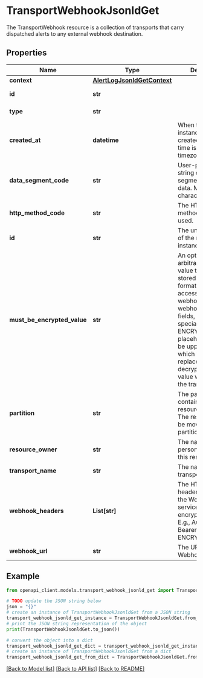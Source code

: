 # TransportWebhookJsonldGet

The TransportWebhook resource is a collection of transports that carry dispatched alerts to any external webhook destination.

## Properties

Name | Type | Description | Notes
------------ | ------------- | ------------- | -------------
**context** | [**AlertLogJsonldGetContext**](AlertLogJsonldGetContext.md) |  | [optional] 
**id** | **str** |  | [optional] [readonly] 
**type** | **str** |  | [optional] [readonly] 
**created_at** | **datetime** | When the resource instance was created. This date-time is in the UTC timezone. | [optional] 
**data_segment_code** | **str** | User-provided string on which to segment and filter data. Max 50 characters. | [optional] 
**http_method_code** | **str** | The HTTP request method that must be used. | 
**id** | **str** | The unique identifier of the resource instance. | [optional] [readonly] 
**must_be_encrypted_value** | **str** | An optional and arbitrary secret value that must be stored in encrypted format, such as an access token. In the webhookUrl and/or webhookHeaders fields, use the special ENCRYPTED_VALUE placeholder (must be uppercase), which we will replace with the decrypted secret value when using the transport. | [optional] 
**partition** | **str** | The partition that contains this resource instance. The resource cannot be moved to another partition. | 
**resource_owner** | **str** | The name of the person who owns this resource. | [optional] 
**transport_name** | **str** | The name of the transport. | 
**webhook_headers** | **List[str]** | The HTTP request headers, if any, for the Webhook service. To use the encrypted value:  E.g., Authorization: Bearer ENCRYPTED_VALUE. | [optional] 
**webhook_url** | **str** | The URL for the Webhook service. | 

## Example

```python
from openapi_client.models.transport_webhook_jsonld_get import TransportWebhookJsonldGet

# TODO update the JSON string below
json = "{}"
# create an instance of TransportWebhookJsonldGet from a JSON string
transport_webhook_jsonld_get_instance = TransportWebhookJsonldGet.from_json(json)
# print the JSON string representation of the object
print(TransportWebhookJsonldGet.to_json())

# convert the object into a dict
transport_webhook_jsonld_get_dict = transport_webhook_jsonld_get_instance.to_dict()
# create an instance of TransportWebhookJsonldGet from a dict
transport_webhook_jsonld_get_from_dict = TransportWebhookJsonldGet.from_dict(transport_webhook_jsonld_get_dict)
```
[[Back to Model list]](../README.md#documentation-for-models) [[Back to API list]](../README.md#documentation-for-api-endpoints) [[Back to README]](../README.md)


